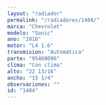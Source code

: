 ```yaml
---
layout: "radiador"
permalink: "/radiadores/1404/"
marca: "Chevrolet"
modelo: "Sonic"
ano: "2016"
motor: "L4 1.6"
transmision: "Automática"
parte: "95460096"
clima: "Con clima"
alto: "22 13/16"
ancho: "15 1/4"
observaciones: ""
id: "1404"
---
```


